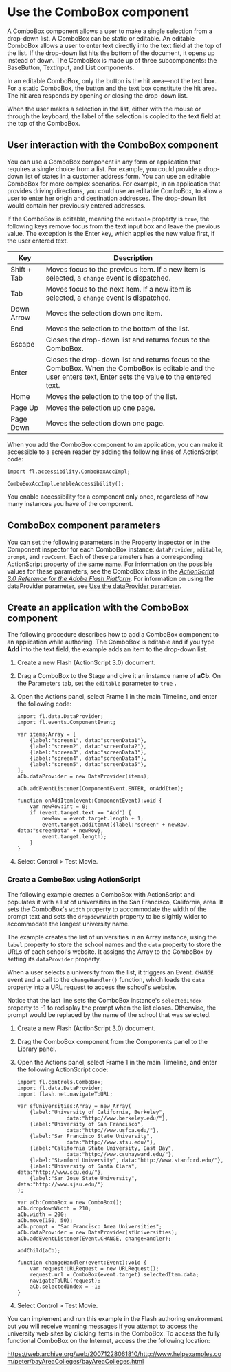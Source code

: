 # Use the ComboBox component

A ComboBox component allows a user to make a single selection from a drop-down
list. A ComboBox can be static or editable. An editable ComboBox allows a user
to enter text directly into the text field at the top of the list. If the
drop-down list hits the bottom of the document, it opens up instead of down. The
ComboBox is made up of three subcomponents: the BaseButton, TextInput, and List
components.

In an editable ComboBox, only the button is the hit area—not the text box. For a
static ComboBox, the button and the text box constitute the hit area. The hit
area responds by opening or closing the drop-down list.

When the user makes a selection in the list, either with the mouse or through
the keyboard, the label of the selection is copied to the text field at the top
of the ComboBox.

## User interaction with the ComboBox component

You can use a ComboBox component in any form or application that requires a
single choice from a list. For example, you could provide a drop-down list of
states in a customer address form. You can use an editable ComboBox for more
complex scenarios. For example, in an application that provides driving
directions, you could use an editable ComboBox, to allow a user to enter her
origin and destination addresses. The drop-down list would contain her
previously entered addresses.

If the ComboBox is editable, meaning the `editable` property is `true`, the
following keys remove focus from the text input box and leave the previous
value. The exception is the Enter key, which applies the new value first, if the
user entered text.

| Key         | Description                                                                                                                                                    |
| ----------- | -------------------------------------------------------------------------------------------------------------------------------------------------------------- |
| Shift + Tab | Moves focus to the previous item. If a new item is selected, a `change` event is dispatched.                                                                   |
| Tab         | Moves focus to the next item. If a new item is selected, a `change` event is dispatched.                                                                       |
| Down Arrow  | Moves the selection down one item.                                                                                                                             |
| End         | Moves the selection to the bottom of the list.                                                                                                                 |
| Escape      | Closes the drop-down list and returns focus to the ComboBox.                                                                                                   |
| Enter       | Closes the drop-down list and returns focus to the ComboBox. When the ComboBox is editable and the user enters text, Enter sets the value to the entered text. |
| Home        | Moves the selection to the top of the list.                                                                                                                    |
| Page Up     | Moves the selection up one page.                                                                                                                               |
| Page Down   | Moves the selection down one page.                                                                                                                             |

When you add the ComboBox component to an application, you can make it
accessible to a screen reader by adding the following lines of ActionScript
code:

    import fl.accessibility.ComboBoxAccImpl;

    ComboBoxAccImpl.enableAccessibility();

You enable accessibility for a component only once, regardless of how many
instances you have of the component.

## ComboBox component parameters

You can set the following parameters in the Property inspector or in the
Component inspector for each ComboBox instance: `dataProvider`, `editable`,
`prompt`, and `rowCount`. Each of these parameters has a corresponding
ActionScript property of the same name. For information on the possible values
for these parameters, see the ComboBox class in the
_[ActionScript 3.0 Reference for the Adobe Flash Platform](https://help.adobe.com/en_US/FlashPlatform/reference/actionscript/3/index.html)_.
For information on using the dataProvider parameter, see
[Use the dataProvider parameter](../working-with-components/work-with-a-dataprovider.md#use-the-dataprovider-parameter).

## Create an application with the ComboBox component

The following procedure describes how to add a ComboBox component to an
application while authoring. The ComboBox is editable and if you type **Add**
into the text field, the example adds an item to the drop-down list.

1.  Create a new Flash (ActionScript 3.0) document.

2.  Drag a ComboBox to the Stage and give it an instance name of **aCb**. On the
    Parameters tab, set the `editable` parameter to `true` **.**

3.  Open the Actions panel, select Frame 1 in the main Timeline, and enter the
    following code:

        import fl.data.DataProvider;
        import fl.events.ComponentEvent;

        var items:Array = [
            {label:"screen1", data:"screenData1"},
            {label:"screen2", data:"screenData2"},
            {label:"screen3", data:"screenData3"},
            {label:"screen4", data:"screenData4"},
            {label:"screen5", data:"screenData5"},
        ];
        aCb.dataProvider = new DataProvider(items);

        aCb.addEventListener(ComponentEvent.ENTER, onAddItem);

        function onAddItem(event:ComponentEvent):void {
            var newRow:int = 0;
            if (event.target.text == "Add") {
                newRow = event.target.length + 1;
                event.target.addItemAt({label:"screen" + newRow, data:"screenData" + newRow},
                event.target.length);
            }
        }

4.  Select Control \> Test Movie.

### Create a ComboBox using ActionScript

The following example creates a ComboBox with ActionScript and populates it with
a list of universities in the San Francisco, California, area. It sets the
ComboBox's `width` property to accommodate the width of the prompt text and sets
the `dropdownWidth` property to be slightly wider to accommodate the longest
university name.

The example creates the list of universities in an Array instance, using the
`label` property to store the school names and the `data` property to store the
URLs of each school's website. It assigns the Array to the ComboBox by setting
its `dataProvider` property.

When a user selects a university from the list, it triggers an Event. `CHANGE`
event and a call to the `changeHandler()` function, which loads the `data`
property into a URL request to access the school's website.

Notice that the last line sets the ComboBox instance's `selectedIndex` property
to -1 to redisplay the prompt when the list closes. Otherwise, the prompt would
be replaced by the name of the school that was selected.

1.  Create a new Flash (ActionScript 3.0) document.

2.  Drag the ComboBox component from the Components panel to the Library panel.

3.  Open the Actions panel, select Frame 1 in the main Timeline, and enter the
    following ActionScript code:

        import fl.controls.ComboBox;
        import fl.data.DataProvider;
        import flash.net.navigateToURL;

        var sfUniversities:Array = new Array(
            {label:"University of California, Berkeley",
                        data:"http://www.berkeley.edu/"},
            {label:"University of San Francisco",
                        data:"http://www.usfca.edu/"},
            {label:"San Francisco State University",
                        data:"http://www.sfsu.edu/"},
            {label:"California State University, East Bay",
                        data:"http://www.csuhayward.edu/"},
            {label:"Stanford University", data:"http://www.stanford.edu/"},
            {label:"University of Santa Clara", data:"http://www.scu.edu/"},
            {label:"San Jose State University", data:"http://www.sjsu.edu/"}
        );

        var aCb:ComboBox = new ComboBox();
        aCb.dropdownWidth = 210;
        aCb.width = 200;
        aCb.move(150, 50);
        aCb.prompt = "San Francisco Area Universities";
        aCb.dataProvider = new DataProvider(sfUniversities);
        aCb.addEventListener(Event.CHANGE, changeHandler);

        addChild(aCb);

        function changeHandler(event:Event):void {
            var request:URLRequest = new URLRequest();
            request.url = ComboBox(event.target).selectedItem.data;
            navigateToURL(request);
            aCb.selectedIndex = -1;
        }

4.  Select Control \> Test Movie.

You can implement and run this example in the Flash authoring environment but
you will receive warning messages if you attempt to access the university web
sites by clicking items in the ComboBox. To access the fully functional ComboBox
on the Internet, access the the following location:

<https://web.archive.org/web/20071228061810/http://www.helpexamples.com/peter/bayAreaColleges/bayAreaColleges.html>
